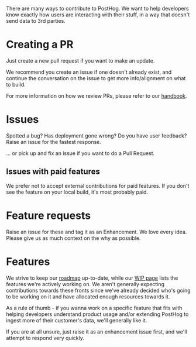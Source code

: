 There are many ways to contribute to PostHog. We want to help developers know exactly how users are interacting with their stuff, in a way that doesn't send data to 3rd parties.

# Creating a PR

Just create a new pull request if you want to make an update.

We recommend you create an issue if one doesn't already exist, and continue the conversation on the issue to get more info/alignment on what to build.

For more information on how we review PRs, please refer to our [handbook](https://posthog.com/handbook/engineering/how-we-review).

# Issues

Spotted a bug? Has deployment gone wrong? Do you have user feedback? Raise an issue for the fastest response.

... or pick up and fix an issue if you want to do a Pull Request.

## Issues with paid features

We prefer not to accept external contributions for paid features. If you don't see the feature on your local build, it's most probably paid.

# Feature requests

Raise an issue for these and tag it as an Enhancement. We love every idea. Please give us as much context on the why as possible.

# Features

We strive to keep our [roadmap](https://posthog.com/roadmap) up-to-date, while our [WIP page](https://posthog.com/wip) lists the features we're actively working on. We aren't generally expecting contributions towards these fronts since we've already decided who's going to be working on it and have allocated enough resources towards it.

As a rule of thumb - if you wanna work on a specific feature that fits with helping developers understand product usage and/or extending PostHog to ingest more of their customer's data, we'll generally like it.

If you are at all unsure, just raise it as an enhancement issue first, and we'll attempt to respond very quickly.
